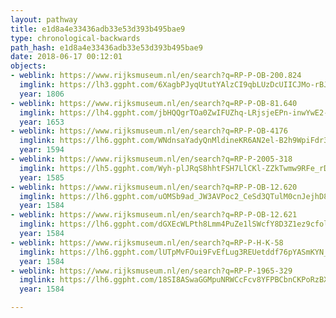 ```yaml
---
layout: pathway
title: e1d8a4e33436adb33e53d393b495bae9
type: chronological-backwards
path_hash: e1d8a4e33436adb33e53d393b495bae9
date: 2018-06-17 00:12:01
objects:
- weblink: https://www.rijksmuseum.nl/en/search?q=RP-P-OB-200.824
  imglink: https://lh3.ggpht.com/6XagbPJyqUtutYAlzCI9qbLUzDcUIICJMo-rBJ2bZjGWXH-QKTXa3NDgV6uCPV5E10cEeuMby7qv7jlr4pwq38-xRL0=s200
  year: 1806
- weblink: https://www.rijksmuseum.nl/en/search?q=RP-P-OB-81.640
  imglink: https://lh4.ggpht.com/jbHQQgrTOa0ZwIFUZhq-LRjsjeEPn-inwYwE2-dDzCSBALWt7C3_gTTKEIjpN4jtvdE35WT01f3MBBQTQWGw8yjW55o=s200
  year: 1653
- weblink: https://www.rijksmuseum.nl/en/search?q=RP-P-OB-4176
  imglink: https://lh6.ggpht.com/WNdnsaYadyQnMldineKR6AN2el-B2h9WpiFdr331v1rJPvzzxope_71YEd2hV6EYUeRaGZIEuaaQzuXzND4b4Rnb7Hk=s200
  year: 1594
- weblink: https://www.rijksmuseum.nl/en/search?q=RP-P-2005-318
  imglink: https://lh5.ggpht.com/Wyh-plJRqS8hhtFSH7LlCKl-ZZkTwmw9RFe_rD1Lo7AOWwhN0wYcE4uin2a_28kkm2Q3MyKIcIOjooK_f6n30wV_wPI=s200
  year: 1585
- weblink: https://www.rijksmuseum.nl/en/search?q=RP-P-OB-12.620
  imglink: https://lh6.ggpht.com/uOMSb9ad_JW3AVPoc2_CeSd3QTulM0cnJejhD8zMYanPdeO_DqgJiZpKhRd0fYhpl00fjp-5dc3d9JeQotDY2j90zA=s200
  year: 1584
- weblink: https://www.rijksmuseum.nl/en/search?q=RP-P-OB-12.621
  imglink: https://lh6.ggpht.com/dGXEcWLPth8Lmm4PuZe1lSWcfY8D3Z1ez9cfolNXvP311LWGDV1pnryuMAWmEvdRF7W54O8W4epjmpTHiY_mL9R8IUQ=s200
  year: 1584
- weblink: https://www.rijksmuseum.nl/en/search?q=RP-P-H-K-58
  imglink: https://lh6.ggpht.com/lUTpMvFOui9FvEfLug3REUetddf76pYASmKYN_frnfa1_s3QosCZ_GXVj4wG6HSJXzpPD739hitr5fMZypnylKoThg=s200
  year: 1584
- weblink: https://www.rijksmuseum.nl/en/search?q=RP-P-1965-329
  imglink: https://lh6.ggpht.com/18SI8ASwaGGMpuNRWCcFcv8YFPBCbnCKPoRzBXj_b3uJ78uACHLPcZJ5_Ifri6jrgruer9WIsffh2dn1u-c9Jq75RQ=s200
  year: 1584

---
```


